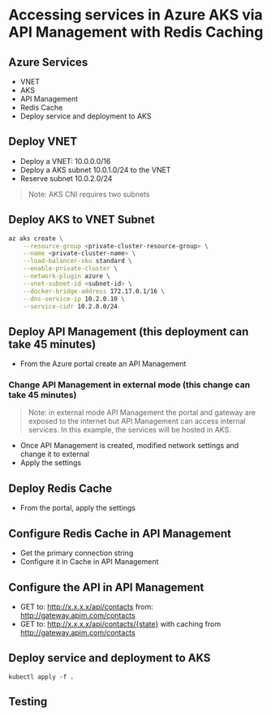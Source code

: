 # Accessing services in Azure AKS via API Management with Redis Caching

## Azure Services

- VNET
- AKS
- API Management
- Redis Cache
- Deploy service and deployment to AKS

## Deploy VNET

- Deploy a VNET: 10.0.0.0/16
- Deploy a AKS subnet 10.0.1.0/24 to the VNET
- Reserve subnet 10.0.2.0/24

> Note: AKS CNI requires two subnets

## Deploy AKS to VNET Subnet

```bash
az aks create \
    --resource-group <private-cluster-resource-group> \
    --name <private-cluster-name> \
    --load-balancer-sku standard \
    --enable-private-cluster \
    --network-plugin azure \
    --vnet-subnet-id <subnet-id> \
    --docker-bridge-address 172.17.0.1/16 \
    --dns-service-ip 10.2.0.10 \
    --service-cidr 10.2.0.0/24
```

## Deploy API Management (this deployment can take 45 minutes)

- From the Azure portal create an API Management

### Change API Management in external mode (this change can take 45 minutes)

> Note: in external mode API Management the portal and gateway are exposed to the internet but API Management can access internal services. In this example, the services will be hosted in AKS.

- Once API Management is created, modified network settings and change it to external
- Apply the settings

## Deploy Redis Cache

- From the portal, apply the settings

## Configure Redis Cache in API Management

- Get the primary connection string
- Configure it in Cache in API Management

## Configure the API in API Management

- GET to: http://x.x.x.x/api/contacts from: http://gateway.apim.com/contacts
- GET to: http://x.x.x.x/api/contacts/{state} with caching from http://gateway.apim.com/contacts

## Deploy service and deployment to AKS

```kubectl apply -f .```

## Testing
